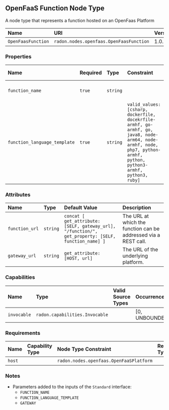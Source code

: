 ## OpenFaaS Function Node Type

A node type that represents a function hosted on an OpenFaas Platform

| Name | URI | Version | Derived From |
|:---- |:--- |:------- |:------------ |
| `OpenFaasFunction` | `radon.nodes.openfaas.OpenFaasFunction` | 1.0.0 | `radon.nodes.abstract.Function` |

### Properties

| Name | Required | Type | Constraint | Default Value | Description |
|:---- |:-------- |:---- |:---------- |:------------- |:----------- |
|`function_name`| `true` | `string` |   |   | The name of the function. |
|`function_language_template`| `true` | `string` | `valid_values: [csharp, dockerfile, docekrfile-armhf, go-armhf, go, java8, node-arm64, node-armhf, node, php7, python-armhf, python, python3-armhf, python3, ruby]` |   | The runtime of this function. |

### Attributes

| Name | Type | Default Value | Description |
|:---- |:---- |:------------- |:----------- |
| `function_url` | `string` | `concat [ get_attribute: [SELF, gateway_url], "/function/", get_property: [SELF, function_name] ]` | The URL at which the function can be addressed via a REST call. |
| `gateway_url` | `string` | `get_attribute: [HOST, url]` | The URL of the underlying platform. |

### Capabilities

| Name | Type | Valid Source Types | Occurrences |
|:---- |:---- |:------------------ |:----------- |
|`invocable`| `radon.capabilities.Invocable` |   | [0, UNBOUNDED] |

### Requirements

| Name | Capability Type | Node Type Constraint | Relationship Type | Occurrences |
|:---- |:--------------- |:-------------------- |:----------------- |:------------|
| `host` |   | `radon.nodes.openfaas.OpenFaaSPlatform` |   | [1, 1] |

### Notes

* Parameters added to the inputs of the `Standard` interface:
    * `FUNCTION_NAME`
    * `FUNCTION_LANGUAGE_TEMPLATE`
    * `GATEWAY`
